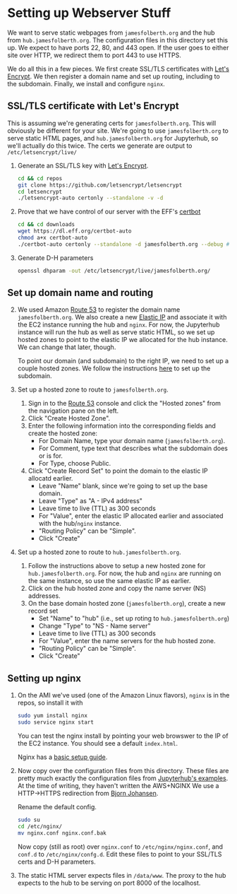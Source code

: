 # Setting up Webserver Stuff
We want to serve static webpages from `jamesfolberth.org` and the hub from `hub.jamesfolberth.org`.
The configuration files in this directory set this up.
We expect to have ports 22, 80, and 443 open.
If the user goes to either site over HTTP, we redirect them to port 443 to use HTTPS.

We do all this in a few pieces.
We first create SSL/TLS certificates with [Let's Encrypt](https://letsencrypt.org/).
We then register a domain name and set up routing, including to the subdomain.
Finally, we install and configure `nginx`.


## SSL/TLS certificate with Let's Encrypt
This is assuming we're generating certs for `jamesfolberth.org`.
This will obviously be different for your site.
We're going to use `jamesfolberth.org` to serve static HTML pages, and `hub.jamesfolberth.org` for Jupyterhub, so we'll actually do this twice.
The certs we generate are output to `/etc/letsencrypt/live/`

1. Generate an SSL/TLS key with [Let's Encrypt](https://letsencrypt.org/).
   ```bash
   cd && cd repos
   git clone https://github.com/letsencrypt/letsencrypt
   cd letsencrypt
   ./letsencrypt-auto certonly --standalone -v -d
   ```

2. Prove that we have control of our server with the EFF's [certbot](https://certbot.eff.org/#centosrhel6-nginx)
   ```bash
   cd && cd downloads
   wget https://dl.eff.org/certbot-auto
   chmod a+x certbot-auto
   ./certbot-auto certonly --standalone -d jamesfolberth.org --debug # need debug on Amazon Linux
   ```

3. Generate D-H parameters
   ```bash
   openssl dhparam -out /etc/letsencrypt/live/jamesfolberth.org/
   ```


## Set up domain name and routing
2. We used Amazon [Route 53](https://aws.amazon.com/route53/) to register the domain name `jamesfolberth.org`.
   We also create a new [Elastic IP](http://docs.aws.amazon.com/AWSEC2/latest/UserGuide/elastic-ip-addresses-eip.html) and associate it with the EC2 instance running the hub and `nginx`.
   For now, the Jupyterhub instance will run the hub as well as serve static HTML, so we set up hosted zones to point to the elastic IP we allocated for the hub instance.
   We can change that later, though.

   To point our domain (and subdomain) to the right IP, we need to set up a couple hosted zones.
   We follow the instructions [here](https://aws.amazon.com/premiumsupport/knowledge-center/create-subdomain-route-53/) to set up the subdomain.

3. Set up a hosted zone to route to `jamesfolberth.org`.
   1. Sign in to the [Route 53](https://console.aws.amazon.com/route53/home) console and click the "Hosted zones" from the navigation pane on the left.
   2. Click "Create Hosted Zone".
   3. Enter the following information into the corresponding fields and create the hosted zone:
      * For Domain Name, type your domain name (`jamesfolberth.org`).
      * For Comment, type text that describes what the subdomain does or is for.
      * For Type, choose Public.
   4. Click "Create Record Set" to point the domain to the elastic IP allocatd earlier.
      * Leave "Name" blank, since we're going to set up the base domain.
      * Leave "Type" as "A - IPv4 address"
      * Leave time to live (TTL) as 300 seconds
      * For "Value", enter the elastic IP allocated earlier and associated with the hub/`nginx` instance.
      * "Routing Policy" can be "Simple".
      * Click "Create"

4. Set up a hosted zone to route to `hub.jamesfolberth.org`.
   1. Follow the instructions above to setup a new hosted zone for `hub.jamesfolberth.org`.
      For now, the hub and `nginx` are running on the same instance, so use the same elastic IP as earlier.
   2. Click on the hub hosted zone and copy the name server (NS) addresses.
   3. On the base domain hosted zone (`jamesfolberth.org`), create a new record set
      * Set "Name" to "hub" (i.e., set up roting to `hub.jamesfolberth.org`)
      * Change "Type" to "NS - Name server"
      * Leave time to live (TTL) as 300 seconds
      * For "Value", enter the name servers for the hub hosted zone.
      * "Routing Policy" can be "Simple".
      * Click "Create"


## Setting up nginx
1. On the AMI we've used (one of the Amazon Linux flavors), `nginx` is in the repos, so install it with

   ```bash
   sudo yum install nginx
   sudo service nginx start
   ```

   You can test the nginx install by pointing your web browswer to the IP of the EC2 instance.
   You should see a default `index.html`.

   Nginx has a [basic setup guide](https://www.nginx.com/blog/setting-up-nginx/).

2. Now copy over the configuration files from this directory.
   These files are pretty much exactly the configuration files from [Jupyterhub's examples](http://jupyterhub.readthedocs.io/en/latest/config-examples.html).
   At the time of writing, they haven't written the AWS+NGINX
   We use a HTTP->HTTPS redirection from [Bjorn Johansen](https://www.bjornjohansen.no/redirect-to-https-with-nginx).

   Rename the default config.
   ```bash
   sudo su
   cd /etc/nginx/
   mv nginx.conf nginx.conf.bak
   ```
   Now copy (still as root) over `nginx.conf` to `/etc/nginx/nginx.conf`, and `conf.d` to `/etc/nginx/confg.d`.
   Edit these files to point to your SSL/TLS certs and D-H parameters.

3. The static HTML server expects files in `/data/www`.
   The proxy to the hub expects to the hub to be serving on port 8000 of the localhost.
